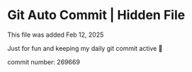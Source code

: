 # Git Auto Commit | Hidden File

This file was added Feb 12, 2025

Just for fun and keeping my daily git commit active 🤪

commit number: 269669
